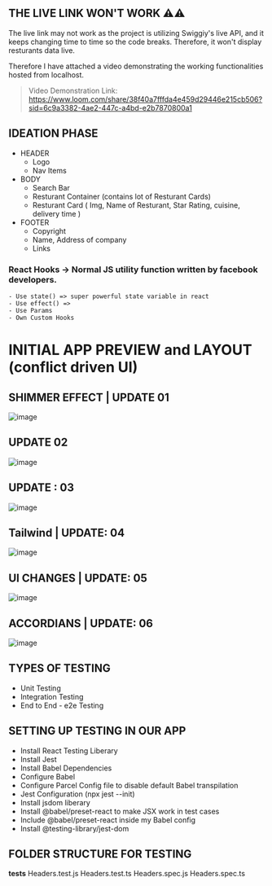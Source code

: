 ## THE LIVE LINK WON'T WORK ⚠️⚠️

The live link may not work as the project is utilizing Swiggiy's live API, and it keeps changing time to time so the code breaks. Therefore, it won't display resturants data live.

Therefore I have attached a video demonstrating the working functionalities hosted from localhost.

> Video Demonstration Link: https://www.loom.com/share/38f40a7fffda4e459d29446e215cb506?sid=6c9a3382-4ae2-447c-a4bd-e2b7870800a1


## IDEATION PHASE 

  * HEADER
     *  Logo
     *  Nav Items
  * BODY
     * Search Bar
     * Resturant Container (contains lot of Resturant Cards)
     * Resturant Card ( Img, Name of Resturant, Star Rating, cuisine, delivery time )
  * FOOTER
     * Copyright
     * Name, Address of company
     * Links

  ### React Hooks -> Normal JS utility function written by facebook developers.
    - Use state() => super powerful state variable in react
    - Use effect() => 
    - Use Params
    - Own Custom Hooks

# INITIAL APP PREVIEW and LAYOUT (conflict driven UI)

## SHIMMER EFFECT | UPDATE 01
![image](https://github.com/aniketsinha2002/HungryHub/assets/97850511/08d327b4-e428-46b0-92b8-b6b5b7494abe)

## UPDATE 02
![image](https://github.com/aniketsinha2002/HungryHub/assets/97850511/5cfef5f8-e0cb-4f00-ac17-9f4044ce5c94)


 ## UPDATE : 03

 ![image](https://github.com/aniketsinha2002/HungryHub/assets/97850511/8338255a-ef98-48a6-a661-34d994af446b)


 ## Tailwind | UPDATE: 04 

 ![image](https://github.com/aniketsinha2002/HungryHub/assets/97850511/3342ea20-f4b8-4978-9ba1-6ff2804111ce)

 ## UI CHANGES | UPDATE: 05 
 ![image](https://github.com/aniketsinha2002/HungryHub/assets/97850511/b1620b80-efc6-417d-9075-3568bb139df6)

 ## ACCORDIANS | UPDATE: 06
 ![image](https://github.com/aniketsinha2002/HungryHub/assets/97850511/d86d2389-5b68-4e87-9baf-3272eb3add0f)


## TYPES OF TESTING
   - Unit Testing
   - Integration Testing
   - End to End - e2e Testing

## SETTING UP TESTING IN OUR APP
  - Install React Testing Liberary
  - Install Jest
  - Install Babel Dependencies
  - Configure Babel
  - Configure Parcel Config file to disable default Babel transpilation
  - Jest Configuration (npx jest --init)
  - Install jsdom liberary 
  - Install @babel/preset-react to make JSX work in test cases
  - Include @babel/preset-react inside my Babel config
  - Install @testing-library/jest-dom

 ## FOLDER STRUCTURE FOR TESTING
   __tests__
   Headers.test.js
   Headers.test.ts
   Headers.spec.js
   Headers.spec.ts